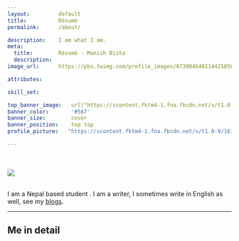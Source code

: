 ```yaml
---
layout:         default
title:          Résumé
permalink:      /about/

description:    I am what I am.
meta:
  title:        Résumé - Manish Bista
  description:  
image_url:      https://pbs.twimg.com/profile_images/873904640114425856/o1ZHBsQY_400x400.jpg

attributes:     

skill_set:      

top_banner_image:   url("https://scontent.fktm4-1.fna.fbcdn.net/v/t1.0-9/16114523_1298015866958351_7034594090356307393_n.jpg?oh=5e99db01373736f7dbd0b66a9c615499&oe=5A0014D2")
banner_color:       '#567'
banner_size:        cover
banner_position:    top top
profile_picture:   "https://scontent.fktm4-1.fna.fbcdn.net/v/t1.0-9/16114523_1298015866958351_7034594090356307393_n.jpg?oh=5e99db01373736f7dbd0b66a9c615499&oe=5A0014D2"

---
```


<br>
<br>
<div>
  <img class="round profile-pic" src="{{page.profile_picture}}"/> 
</div>
<br>

I am a Nepal based student . I am a writer,
I sometimes write in English as well, see my [blogs](/blog).



---

## Me in detail

